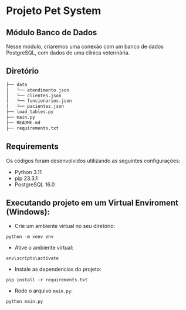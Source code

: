 # Projeto Pet System
## Módulo Banco de Dados
Nesse módulo, criaremos uma conexão com um banco de dados PostgreSQL, com dados de uma clínica veterinária.

## Diretório

```bash
├── data
│   └── atendimento.json
│   └── clientes.json
│   └── funcionarios.json
│   └── pacientes.json
├── load_tables.py
├── main.py
├── README.md
├── requirements.txt
```

## Requirements
Os códigos foram desenvolvidos utilizando as seguintes configurações:

- Python 3.11
- pip 23.3.1
- PostgreSQL 16.0

## Executando projeto em um Virtual Enviroment (Windows):

- Crie um ambiente virtual no seu diretório: 
```
python -m venv env
 ```
- Ative o ambiente virtual: 
```
env\scripts\activate
 ```
- Instale as dependencias do projeto:
```
pip install -r requirements.txt
 ```
- Rode o arquivo `main.py`:
```
python main.py
```